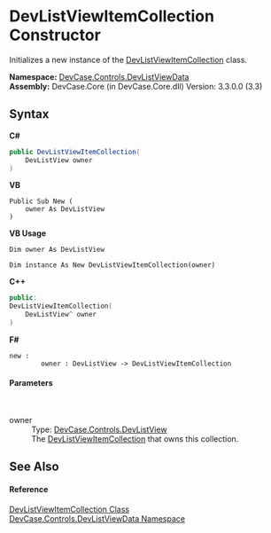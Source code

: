 # DevListViewItemCollection Constructor 
 

Initializes a new instance of the <a href="T_DevCase_Controls_DevListViewData_DevListViewItemCollection">DevListViewItemCollection</a> class.

**Namespace:**&nbsp;<a href="N_DevCase_Controls_DevListViewData">DevCase.Controls.DevListViewData</a><br />**Assembly:**&nbsp;DevCase.Core (in DevCase.Core.dll) Version: 3.3.0.0 (3.3)

## Syntax

**C#**<br />
``` C#
public DevListViewItemCollection(
	DevListView owner
)
```

**VB**<br />
``` VB
Public Sub New ( 
	owner As DevListView
)
```

**VB Usage**<br />
``` VB Usage
Dim owner As DevListView

Dim instance As New DevListViewItemCollection(owner)
```

**C++**<br />
``` C++
public:
DevListViewItemCollection(
	DevListView^ owner
)
```

**F#**<br />
``` F#
new : 
        owner : DevListView -> DevListViewItemCollection
```


#### Parameters
&nbsp;<dl><dt>owner</dt><dd>Type: <a href="T_DevCase_Controls_DevListView">DevCase.Controls.DevListView</a><br />The <a href="T_DevCase_Controls_DevListViewData_DevListViewItemCollection">DevListViewItemCollection</a> that owns this collection.</dd></dl>

## See Also


#### Reference
<a href="T_DevCase_Controls_DevListViewData_DevListViewItemCollection">DevListViewItemCollection Class</a><br /><a href="N_DevCase_Controls_DevListViewData">DevCase.Controls.DevListViewData Namespace</a><br />